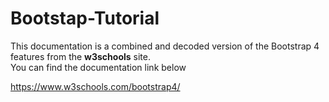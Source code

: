 # Bootstap-Tutorial
This documentation is a combined and decoded version of the Bootstrap 4 features from the **w3schools** site.
</br>
You can find the documentation link below </br>

https://www.w3schools.com/bootstrap4/
